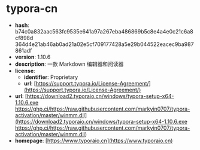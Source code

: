 # typora-cn

- **hash**: b74c0a832aac563fc9535e641a97a267eba486869b5c8e4a4e0c21c6a8cf898d 364d4e21ab46ab0ad21a02e5cf709177428a5e29b044522eacec9ba987861adf
- **version**: 1.10.6
- **description**: 一款 Markdown 编辑器和阅读器
- **license**:
  - **identifier**: Proprietary
  - **url**: [https://support.typora.io/License-Agreement/](https://support.typora.io/License-Agreement/)
- **url**: [https://download2.typoraio.cn/windows/typora-setup-x64-1.10.6.exe https://ghp.ci/https://raw.githubusercontent.com/markyin0707/typora-activation/master/winmm.dll](https://download2.typoraio.cn/windows/typora-setup-x64-1.10.6.exe https://ghp.ci/https://raw.githubusercontent.com/markyin0707/typora-activation/master/winmm.dll)
- **homepage**: [https://www.typoraio.cn](https://www.typoraio.cn)

